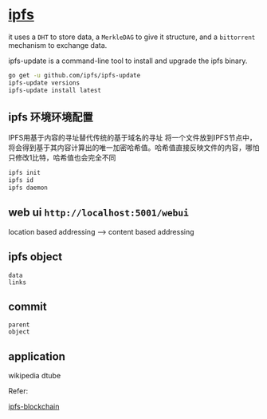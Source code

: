 # [ipfs](https://ipfs.io)

it uses a `DHT` to store data, a `MerkleDAG` to give it structure, and a `bittorrent` mechanism to exchange data.

ipfs-update is a command-line tool to install and upgrade the ipfs binary.

```sh
go get -u github.com/ipfs/ipfs-update
ipfs-update versions
ipfs-update install latest
```

## ipfs 环境环境配置

IPFS用基于内容的寻址替代传统的基于域名的寻址
将一个文件放到IPFS节点中，将会得到基于其内容计算出的唯一加密哈希值。哈希值直接反映文件的内容，哪怕只修改1比特，哈希值也会完全不同

``` sh
ipfs init
ipfs id
ipfs daemon
```

## web ui `http://localhost:5001/webui`

location based addressing --> content based addressing

## ipfs object

    data
    links

## commit

    parent
    object

## application

wikipedia
dtube

Refer:

[ipfs-blockchain](http://www.8btc.com/ipfs-blockchain)
